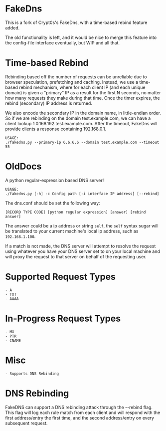 FakeDns
=======

This is a fork of Crypt0s's FakeDns, with a time-based rebind feature added.

The old functionality is left, and it would be nice to merge this feature into the config-file interface eventually, but WIP and all that.

Time-based Rebind
======

Rebinding based off the number of requests can be unreliable due to browser
speculation, prefetching and caching. Instead, we use a time-based rebind
mechanism, where for each client IP (and each unique domain) is given a
"primary" IP as a result for the first N seconds, no matter how many requests
they make during that time. Once the timer expires, the rebind (secondary) IP
address is returned.

We also encode the secondary IP in the domain name, in little-endian order. So
if we are rebinding on the domain test.example.com, we can have a client
lookup 1.0.168.192.test.example.com. After the timeout, FakeDns will provide
clients a response containing 192.168.0.1.

    USAGE:
    ./fakedns.py --primary-ip 6.6.6.6 --domain test.example.com --timeout 55



OldDocs
======

A python regular-expression based DNS server!

    USAGE:
    ./fakedns.py [-h] -c Config path [-i interface IP address] [--rebind]

The dns.conf should be set the following way:

    [RECORD TYPE CODE] [python regular expression] [answer] [rebind answer]

The answer could be a ip address or string `self`,
the `self` syntax sugar will be translated to your current machine's local ip address, such as `192.168.1.100`.

If a match is not made, the DNS server will attempt to resolve the request using whatever you have your DNS server set to on your local machine and will proxy the request to that server on behalf of the requesting user.

Supported Request Types
=======================
    - A
    - TXT
    - AAAA

In-Progress Request Types
=========================
    - MX
    - PTR
    - CNAME

Misc
====
    - Supports DNS Rebinding


DNS Rebinding
=============

FakeDNS can support a DNS rebinding attack through the --rebind flag.  This flag will log each rule match from each client and will respond with the first address/entry the first time, and the second address/entry on every subsequent request.
    
